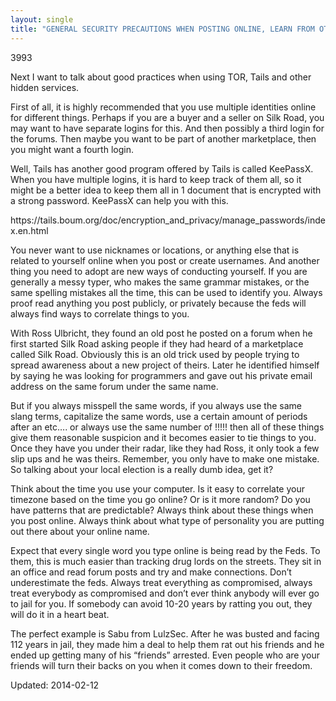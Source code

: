 ```yaml
---
layout: single
title: "GENERAL SECURITY PRECAUTIONS WHEN POSTING ONLINE, LEARN FROM OTHERS&#8217; MISTAKEs"
---
```

3993


<p>Next I want to talk about good practices when using TOR, Tails and other hidden services.</p>
<p>First of all, it is highly recommended that you use multiple identities online for different things. Perhaps if you are a buyer and a seller on Silk Road, you may want to have separate logins for this. And then possibly a third login for the forums. Then maybe you want to be part of another marketplace, then you might want a fourth login.</p>
<p>Well, Tails has another good program offered by Tails is called KeePassX. When you have multiple logins, it is hard to keep track of them all, so it might be a better idea to keep them all in 1 document that is encrypted with a strong password. KeePassX can help you with this.</p>
<p>https://tails.boum.org/doc/encryption_and_privacy/manage_passwords/index.en.html</p>
<p>You never want to use nicknames or locations, or anything else that is related to yourself online when you post or create usernames. And another thing you need to adopt are new ways of conducting yourself. If you are generally a messy typer, who makes the same grammar mistakes, or the same spelling mistakes all the time, this can be used to identify you. Always proof read anything you post publicly, or privately because the feds will always find ways to correlate things to you.</p>
<p>With Ross Ulbricht, they found an old post he posted on a forum when he first started Silk Road asking people if they had heard of a marketplace called Silk Road. Obviously this is an old trick used by people trying to spread awareness about a new project of theirs. Later he identified himself by saying he was looking for programmers and gave out his private email address on the same forum under the same name.</p>
<p>But if you always misspell the same words, if you always use the same slang terms, capitalize the same words, use a certain amount of periods after an etc&#8230;. or always use the same number of !!!!! then all of these things give them reasonable suspicion and it becomes easier to tie things to you. Once they have you under their radar, like they had Ross, it only took a few slip ups and he was theirs. Remember, you only have to make one mistake. So talking about your local election is a really dumb idea, get it?</p>
<p>Think about the time you use your computer. Is it easy to correlate your timezone based on the time you go online? Or is it more random? Do you have patterns that are predictable? Always think about these things when you post online. Always think about what type of personality you are putting out there about your online name.</p>
<p>Expect that every single word you type online is being read by the Feds. To them, this is much easier than tracking drug lords on the streets. They sit in an office and read forum posts and try and make connections. Don&#8217;t underestimate the feds. Always treat everything as compromised, always treat everybody as compromised and don&#8217;t ever think anybody will ever go to jail for you. If somebody can avoid 10-20 years by ratting you out, they will do it in a heart beat.</p>
<p>The perfect example is Sabu from LulzSec. After he was busted and facing 112 years in jail, they made him a deal to help them rat out his friends and he ended up getting many of his &#8220;friends&#8221; arrested. Even people who are your friends will turn their backs on you when it comes down to their freedom.</p>

Updated: 2014-02-12

